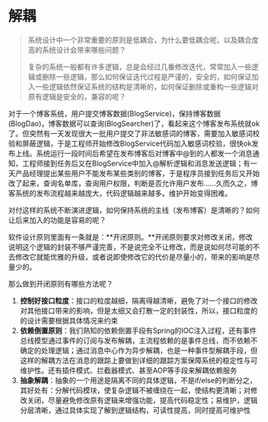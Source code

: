 # 解耦

> 系统设计中一个非常重要的原则是低耦合，为什么要低耦合呢，以及耦合度高的系统设计会带来哪些问题？
>
> 复杂的系统一般都有许多逻辑，总是会经过几番修改迭代，常常加入一些逻辑或删除一些逻辑，那么如何保证迭代过程是严谨的，安全的，如何保证加入一些逻辑依然保证系统的结构是清晰的，如何保证删除或重构一些逻辑对原有逻辑是安全的，兼容的呢？

对于一个博客系统，用户提交博客数据\(BlogService\)，保持博客数据\(BlogDao\)，博客数据可以查询\(BlogSearcher\)了，看起来这个博客发布系统就ok了。但突然有一天发现很大一批用户提交了非法敏感词的博客，需要加入敏感词校验和屏蔽逻辑，于是工程师开始修改BlogService代码加入敏感词校验，很快ok发布上线。系统运行一段时间后希望在发布博客后对博客中@到的人都发一个消息通知，工程师接到任务后又在BlogService中加入@解析逻辑和消息发送逻辑；有一天产品经理提出某些用户不能发布某些类别的博客，于是程序员接到任务后又开始改了起来，查询名单库，查询用户权限，判断是否允许用户发布......久而久之，博客系统的发布流程越来越庞大，代码逻辑越来越多。维护开始变得困难。

对付这样的系统不断演进逻辑，如何保持系统的主线（发布博客）是清晰的？如何让后来加入的功能是容易的呢？

软件设计原则里面有一条就是：**开闭原则。**开闭原则要求对修改关闭，修改说明这个逻辑的封装不够严谨完善，不是说完全不让修改，而是说如何尽可能的不去修改它就能优雅的升级，或者说即使修改它的代价是尽量小的，带来的影响是尽量少的。

那么做到开闭原则有哪些方法呢？

1. **控制好接口粒度**：接口的粒度越细，隔离得越清晰，避免了对一个接口的修改对其他接口带来的影响，但是太细又会打散一定的封装性，所以，接口粒度的的设计需要根据具体情况来约束
2. **依赖倒置原则**：我们熟知的依赖倒置手段有Spring的IOC注入过程，还有事件总线模型通过事件的订阅与发布解耦，主流程依赖的是事件总线，而不依赖不确定的处理逻辑；通过消息中心作为异步解耦，也是一种事件型解耦手段，但这样的解耦方法在消息的跟踪上要做到详细的跟踪方案保障系统的稳定性与可维护性。还有插件模式、拦截器模式、甚至AOP等手段来解耦依赖服务
3. **抽象解耦**：抽象的一个用途是隔离不同的具体逻辑，不是if/else的判断分之，其好处有：分解代码模块，使复杂逻辑不被缠绕在一起，使结构更清晰；对修改关闭，尽量避免修改原有逻辑来增强功能，提高代码稳定性；易维护，逻辑分层清晰，通过具体实现了解到逻辑结构，可读性提高，同时提高可维护性




